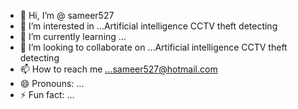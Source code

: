 - 👋 Hi, I’m @ sameer527
- 👀 I’m interested in ...Artificial intelligence CCTV theft detecting
- 🌱 I’m currently learning ...
- 💞️ I’m looking to collaborate on ...Artificial intelligence CCTV theft detecting
- 📫 How to reach me ...sameer527@hotmail.com
- 😄 Pronouns: ...
- ⚡ Fun fact: ...

<!---
sameer527/sameer527 is a ✨ special ✨ repository because its `README.md` (this file) appears on your GitHub profile.
You can click the Preview link to take a look at your changes.
--->
